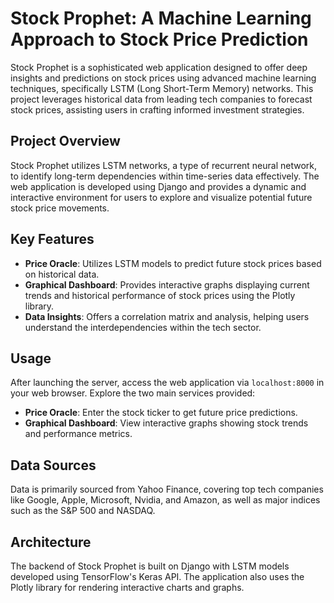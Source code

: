  # Stock Prophet: A Machine Learning Approach to Stock Price Prediction

Stock Prophet is a sophisticated web application designed to offer deep insights and predictions on stock prices using advanced machine learning techniques, specifically LSTM (Long Short-Term Memory) networks. This project leverages historical data from leading tech companies to forecast stock prices, assisting users in crafting informed investment strategies.

## Project Overview

Stock Prophet utilizes LSTM networks, a type of recurrent neural network, to identify long-term dependencies within time-series data effectively. The web application is developed using Django and provides a dynamic and interactive environment for users to explore and visualize potential future stock price movements.

## Key Features

- **Price Oracle**: Utilizes LSTM models to predict future stock prices based on historical data.
- **Graphical Dashboard**: Provides interactive graphs displaying current trends and historical performance of stock prices using the Plotly library.
- **Data Insights**: Offers a correlation matrix and analysis, helping users understand the interdependencies within the tech sector.


## Usage

After launching the server, access the web application via `localhost:8000` in your web browser. Explore the two main services provided:
- **Price Oracle**: Enter the stock ticker to get future price predictions.
- **Graphical Dashboard**: View interactive graphs showing stock trends and performance metrics.

## Data Sources

Data is primarily sourced from Yahoo Finance, covering top tech companies like Google, Apple, Microsoft, Nvidia, and Amazon, as well as major indices such as the S&P 500 and NASDAQ.

## Architecture

The backend of Stock Prophet is built on Django with LSTM models developed using TensorFlow's Keras API. The application also uses the Plotly library for rendering interactive charts and graphs.
